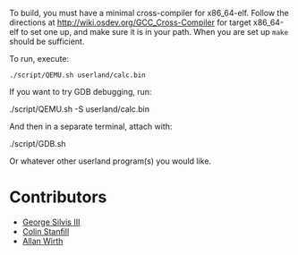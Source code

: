To build, you must have a minimal cross-compiler for x86_64-elf. Follow the 
directions at http://wiki.osdev.org/GCC_Cross-Compiler for target x86_64-elf to set 
one up, and make sure it is in your path. When you are set up `make` should be 
sufficient.

To run, execute:

    ./script/QEMU.sh userland/calc.bin

If you want to try GDB debugging, run:

   ./script/QEMU.sh -S userland/calc.bin

And then in a separate terminal, attach with:

  ./script/GDB.sh

Or whatever other userland program(s) you would like.

# Contributors

- [George Silvis III](https://github.com/gsilvis)
- [Colin Stanfill](https://github.com/cstanfill)
- [Allan Wirth](https://github.com/allanlw)
